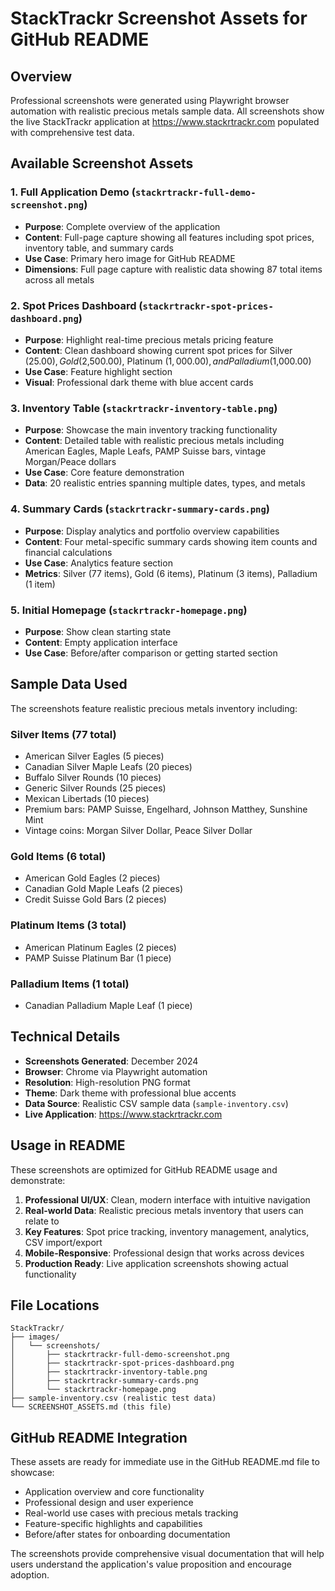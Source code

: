 # StackTrackr Screenshot Assets for GitHub README

## Overview
Professional screenshots were generated using Playwright browser automation with realistic precious metals sample data. All screenshots show the live StackTrackr application at https://www.stackrtrackr.com populated with comprehensive test data.

## Available Screenshot Assets

### 1. Full Application Demo (`stackrtrackr-full-demo-screenshot.png`)
- **Purpose**: Complete overview of the application
- **Content**: Full-page capture showing all features including spot prices, inventory table, and summary cards
- **Use Case**: Primary hero image for GitHub README
- **Dimensions**: Full page capture with realistic data showing 87 total items across all metals

### 2. Spot Prices Dashboard (`stackrtrackr-spot-prices-dashboard.png`)
- **Purpose**: Highlight real-time precious metals pricing feature
- **Content**: Clean dashboard showing current spot prices for Silver ($25.00), Gold ($2,500.00), Platinum ($1,000.00), and Palladium ($1,000.00)
- **Use Case**: Feature highlight section
- **Visual**: Professional dark theme with blue accent cards

### 3. Inventory Table (`stackrtrackr-inventory-table.png`)
- **Purpose**: Showcase the main inventory tracking functionality
- **Content**: Detailed table with realistic precious metals including American Eagles, Maple Leafs, PAMP Suisse bars, vintage Morgan/Peace dollars
- **Use Case**: Core feature demonstration
- **Data**: 20 realistic entries spanning multiple dates, types, and metals

### 4. Summary Cards (`stackrtrackr-summary-cards.png`)
- **Purpose**: Display analytics and portfolio overview capabilities
- **Content**: Four metal-specific summary cards showing item counts and financial calculations
- **Use Case**: Analytics feature section
- **Metrics**: Silver (77 items), Gold (6 items), Platinum (3 items), Palladium (1 item)

### 5. Initial Homepage (`stackrtrackr-homepage.png`)
- **Purpose**: Show clean starting state
- **Content**: Empty application interface
- **Use Case**: Before/after comparison or getting started section

## Sample Data Used

The screenshots feature realistic precious metals inventory including:

### Silver Items (77 total)
- American Silver Eagles (5 pieces)
- Canadian Silver Maple Leafs (20 pieces) 
- Buffalo Silver Rounds (10 pieces)
- Generic Silver Rounds (25 pieces)
- Mexican Libertads (10 pieces)
- Premium bars: PAMP Suisse, Engelhard, Johnson Matthey, Sunshine Mint
- Vintage coins: Morgan Silver Dollar, Peace Silver Dollar

### Gold Items (6 total)
- American Gold Eagles (2 pieces)
- Canadian Gold Maple Leafs (2 pieces)
- Credit Suisse Gold Bars (2 pieces)

### Platinum Items (3 total)
- American Platinum Eagles (2 pieces)
- PAMP Suisse Platinum Bar (1 piece)

### Palladium Items (1 total)
- Canadian Palladium Maple Leaf (1 piece)

## Technical Details

- **Screenshots Generated**: December 2024
- **Browser**: Chrome via Playwright automation
- **Resolution**: High-resolution PNG format
- **Theme**: Dark theme with professional blue accents
- **Data Source**: Realistic CSV sample data (`sample-inventory.csv`)
- **Live Application**: https://www.stackrtrackr.com

## Usage in README

These screenshots are optimized for GitHub README usage and demonstrate:

1. **Professional UI/UX**: Clean, modern interface with intuitive navigation
2. **Real-world Data**: Realistic precious metals inventory that users can relate to
3. **Key Features**: Spot price tracking, inventory management, analytics, CSV import/export
4. **Mobile-Responsive**: Professional design that works across devices
5. **Production Ready**: Live application screenshots showing actual functionality

## File Locations

```
StackTrackr/
├── images/
│   └── screenshots/
│       ├── stackrtrackr-full-demo-screenshot.png
│       ├── stackrtrackr-spot-prices-dashboard.png
│       ├── stackrtrackr-inventory-table.png
│       ├── stackrtrackr-summary-cards.png
│       └── stackrtrackr-homepage.png
├── sample-inventory.csv (realistic test data)
└── SCREENSHOT_ASSETS.md (this file)
```

## GitHub README Integration

These assets are ready for immediate use in the GitHub README.md file to showcase:

- Application overview and core functionality
- Professional design and user experience  
- Real-world use cases with precious metals tracking
- Feature-specific highlights and capabilities
- Before/after states for onboarding documentation

The screenshots provide comprehensive visual documentation that will help users understand the application's value proposition and encourage adoption.
